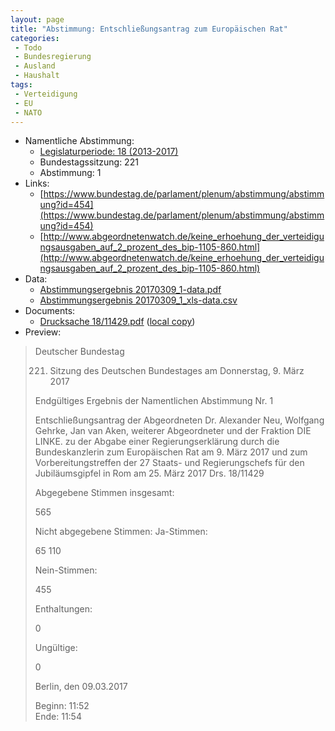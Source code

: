 ```yaml
---
layout: page
title: "Abstimmung: Entschließungsantrag zum Europäischen Rat"
categories:
 - Todo
 - Bundesregierung
 - Ausland
 - Haushalt
tags:
 - Verteidigung
 - EU
 - NATO
---
```


* Namentliche Abstimmung:
    * [Legislaturperiode: 18 (2013-2017)](https://de.wikipedia.org/wiki/18._Deutscher_Bundestag)
    * Bundestagssitzung: 221
    * Abstimmung: 1
* Links: 
    * [https://www.bundestag.de/parlament/plenum/abstimmung/abstimmung?id=454](https://www.bundestag.de/parlament/plenum/abstimmung/abstimmung?id=454)
    * [http://www.abgeordnetenwatch.de/keine_erhoehung_der_verteidigungsausgaben_auf_2_prozent_des_bip-1105-860.html](http://www.abgeordnetenwatch.de/keine_erhoehung_der_verteidigungsausgaben_auf_2_prozent_des_bip-1105-860.html)
* Data: 
    * [Abstimmungsergebnis 20170309_1-data.pdf](/res/abstimmungsliste/20170309_1-data.pdf)
    * [Abstimmungsergebnis 20170309_1_xls-data.csv](/res/abstimmungsliste/analyses/20170309_1_xls-data.csv)
* Documents: 
    * [Drucksache 18/11429.pdf](http://dip21.bundestag.de/dip21/btd/18/114/1811429.pdf) ([local copy](/res/abstimmungsdaten/018-221-01/1811429.pdf))
* Preview: 
> Deutscher Bundestag
> 
> 221. Sitzung des Deutschen Bundestages
> am Donnerstag, 9. März 2017
> 
> Endgültiges Ergebnis der Namentlichen Abstimmung Nr. 1
> 
> Entschließungsantrag der Abgeordneten Dr. Alexander Neu, Wolfgang Gehrke, Jan van
> Aken, weiterer Abgeordneter und der Fraktion DIE LINKE.
> zu der Abgabe einer Regierungserklärung durch die Bundeskanzlerin zum Europäischen
> Rat am 9. März 2017 und zum Vorbereitungstreffen der 27 Staats- und Regierungschefs für
> den Jubiläumsgipfel in Rom am 25. März 2017
> Drs. 18/11429
> 
> Abgegebene Stimmen insgesamt:
> 
> 565
> 
> Nicht abgegebene Stimmen:
> Ja-Stimmen:
> 
> 65
> 110
> 
> Nein-Stimmen:
> 
> 455
> 
> Enthaltungen:
> 
> 0
> 
> Ungültige:
> 
> 0
> 
> Berlin, den 09.03.2017
> 
> Beginn: 11:52  
> Ende: 11:54
